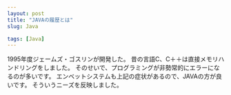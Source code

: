 ```yaml
---
layout: post
title: "JAVAの履歴とは"
slug: Java

tags: [Java]
---
```

1995年度ジェームズ・ゴスリンが開発した。
昔の言語C、C＋＋は直接メモリハンドリングをしました。
そのせいで、プログラミングが非勢常的にエラーになるのが多いです。
エンベットシステムも上記の症状があるので、JAVAの方が良いです。
そういうニーズを反映しました。
